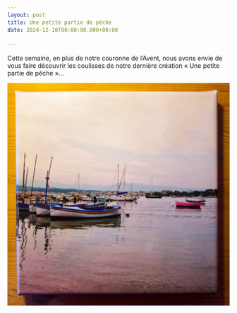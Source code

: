 ```yaml
---
layout: post
title: Une petite partie de pêche
date: 2024-12-10T00:00:00.000+00:00

---
```


Cette semaine, en plus de notre couronne de l’Avent, nous avons envie de vous faire découvrir les coulisses de notre dernière création « Une petite partie de pêche »…

![](/images/1_tableau_olivette_DxO.jpg)